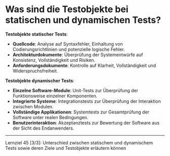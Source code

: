 # Was sind die Testobjekte bei statischen und dynamischen Tests?

**Testobjekte statischer Tests**:
- **Quellcode**: Analyse auf Syntaxfehler, Einhaltung von Codierungsrichtlinien und potenzielle logische Fehler.
- **Architekturdokumente**: Überprüfung der Systementwürfe auf Konsistenz, Vollständigkeit und Risiken.
- **Anforderungsdokumente**: Kontrolle auf Klarheit, Vollständigkeit und Widerspruchsfreiheit.

**Testobjekte dynamischer Tests**:
- **Einzelne Software-Module**: Unit-Tests zur Überprüfung der Funktionsweise einzelner Komponenten.
- **Integrierte Systeme**: Integrationstests zur Überprüfung der Interaktion zwischen Modulen.
- **Vollständige Applikationen**: Systemtests zur Gesamtprüfung der Software unter realen Bedingungen.
- **Benutzerinteraktion**: Akzeptanztests zur Bewertung der Software aus der Sicht des Endanwenders.

---

Lernziel 45 \[3/3\]: Unterschied zwischen statischem und dynamischem Tests sowie deren Ziele und Testobjekte erläutern können
